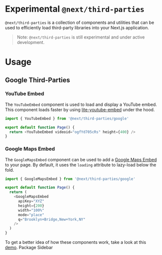 # Experimental `@next/third-parties`

`@next/third-parties` is a collection of components and utilities that can be used to efficiently load third-party libraries into your Next.js application.

> Note: `@next/third-parties` is still experimental and under active development.

# Usage

## Google Third-Parties

### YouTube Embed

The `YouTubeEmbed` component is used to load and display a YouTube embed. This component loads faster by using [lite-youtube-embed](https://github.com/paulirish/lite-youtube-embed) under the hood.

```js
import { YouTubeEmbed } from '@next/third-parties/google'

export default function Page() {
  return <YouTubeEmbed videoid="ogfYd705cRs" height={400} />
}
```

### Google Maps Embed

The `GoogleMapsEmbed` component can be used to add a [Google Maps Embed](https://developers.google.com/maps/documentation/embed/get-started) to your page. By default, it uses the `loading` attribute to lazy-load below the fold.

```js
import { GoogleMapsEmbed } from '@next/third-parties/google'

export default function Page() {
  return (
    <GoogleMapsEmbed
      apiKey="XYZ"
      height={200}
      width="100%"
      mode="place"
      q="Brooklyn+Bridge,New+York,NY"
    />
  )
}
```

To get a better idea of how these components work, take a look at this [demo](https://test-next-script-housseindjirdeh.vercel.app/). <!--- TODO: Replace with a better demo page -->
Package Sidebar
